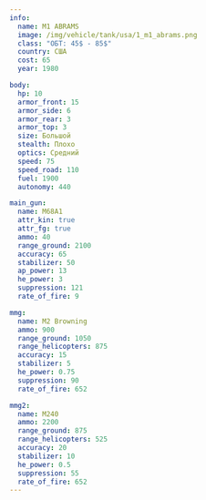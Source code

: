 ```yaml
---
info:
  name: M1 ABRAMS
  image: /img/vehicle/tank/usa/1_m1_abrams.png
  class: "ОБТ: 45$ - 85$"
  country: США
  cost: 65
  year: 1980

body:
  hp: 10
  armor_front: 15
  armor_side: 6
  armor_rear: 3
  armor_top: 3
  size: Большой
  stealth: Плохо
  optics: Средний
  speed: 75
  speed_road: 110
  fuel: 1900
  autonomy: 440

main_gun:
  name: M68A1
  attr_kin: true
  attr_fg: true
  ammo: 40
  range_ground: 2100
  accuracy: 65
  stabilizer: 50
  ap_power: 13
  he_power: 3
  suppression: 121
  rate_of_fire: 9

mmg:
  name: M2 Browning
  ammo: 900
  range_ground: 1050
  range_helicopters: 875
  accuracy: 15
  stabilizer: 5
  he_power: 0.75
  suppression: 90
  rate_of_fire: 652

mmg2:
  name: M240
  ammo: 2200
  range_ground: 875
  range_helicopters: 525
  accuracy: 20
  stabilizer: 10
  he_power: 0.5
  suppression: 55
  rate_of_fire: 652
---
```

